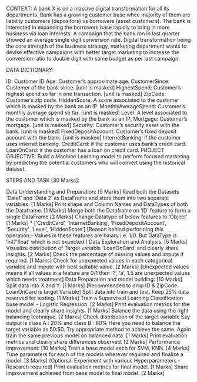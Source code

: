 CONTEXT:  A bank X is on a massive digital transformation for all its departments. Bank has a growing customer base whee  majority of them are liability customers (depositors) vs borrowers (asset customers). The bank is interested in expanding the  borrowers base rapidly to bring in more business via loan interests. A campaign that the bank ran in last quarter showed an  average single digit conversion rate. Digital transformation being the core strength of the business strategy, marketing  department wants to devise effective campaigns with better target marketing to increase the conversion ratio to double digit  with same budget as per last campaign.

DATA DICTIONARY:

ID: Customer ID
Age: Customer’s approximate age.
CustomerSince: Customer of the bank since. [unit is masked]
HighestSpend: Customer’s highest spend so far in one transaction. [unit is masked]
ZipCode: Customer’s zip code.
HiddenScore: A score associated to the customer which is masked by the bank as an IP.
MonthlyAverageSpend: Customer’s monthly average spend so far. [unit is masked]
Level: A level associated to the customer which is masked by the bank as an IP.
Mortgage: Customer’s mortgage. [unit is masked]
Security: Customer’s security asset with the bank. [unit is masked]
FixedDepositAccount: Customer’s fixed deposit account with the bank. [unit is masked]
InternetBanking: if the customer uses internet banking.
CreditCard: if the customer uses bank’s credit card.
LoanOnCard: if the customer has a loan on credit card.
PROJECT OBJECTIVE: Build a Machine Learning model to perform focused marketing by predicting the potential customers who will convert using the historical dataset.

STEPS AND TASK [30 Marks]:

Data Understanding and Preparation: [5 Marks]
Read both the Datasets ‘Data1’ and ‘Data 2’ as DataFrame and store them into two separate variables. [1 Marks]
Print shape and Column Names and DataTypes of both the Dataframe. [1 Marks]
Merge both the Dataframe on ‘ID’ feature to form a single DataFrame [2 Marks]
Change Datatype of below features to ‘Object’ [1 Marks] * [‘CreditCard’, ‘InternetBanking’, ‘FixedDepositAccount’, ‘Security’, ‘Level’, ‘HiddenScore’]
[Reason behind performing this operation:- Values in these features are binary i.e. 1/0. But DataType is ‘int’/’float’ which is not expected.]
Data Exploration and Analysis: [5 Marks]
Visualize distribution of Target variable ‘LoanOnCard’ and clearly share insights. [2 Marks]
Check the percentage of missing values and impute if required. [1 Marks]
Check for unexpected values in each categorical variable and impute with best suitable value. [2 Marks]
[Unexpected values means if all values in a feature are 0/1 then ‘?’, ‘a’, 1.5 are unexpected values which needs treatment]
Data Preparation and model building: [10 Marks]
Split data into X and Y. [1 Marks]
[Recommended to drop ID & ZipCode. LoanOnCard is target Variable]
Split data into train and test. Keep 25% data reserved for testing. [1 Marks]
Train a Supervised Learning Classification base model - Logistic Regression. [2 Marks]
Print evaluation metrics for the model and clearly share insights. [1 Marks]
Balance the data using the right balancing technique. [2 Marks]
Check distribution of the target variable
Say output is class A : 20% and class B : 80%
Here you need to balance the target variable as 50:50.
Try appropriate method to achieve the same.
Again train the same previous model on balanced data. [1 Marks]
Print evaluation metrics and clearly share differences observed. [2 Marks]
Performance Improvement: [10 Marks]
Train a base model each for SVM, KNN. [4 Marks]
Tune parameters for each of the models wherever required and finalize a model. [3 Marks]
(Optional: Experiment with various Hyperparameters - Research required)
Print evaluation metrics for final model. [1 Marks]
Share improvement achieved from base model to final model. [2 Marks]
